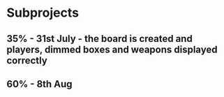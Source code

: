 # Subprojects

<!-- - Plan the game flow -->
<!-- - 10x10 -->
<!-- - Randomly distributed obstacles -->
<!-- - Combat mode when meeting -->
<!-- - Defensive mode (damage will behalf) -->
<!-- - Board -->
<!-- - Randomly distribute pipes. -->

<!-- - Classes -->
<!-- - Metadata -->
<!-- - Architecture -->
<!-- - MVC Design Pattern in JS -->

## 35% - 31st July - the board is created and players, dimmed boxes and weapons displayed correctly

<!-- - decrease the number of weapons (one of a kind is enough) - Done -->
<!-- - create objects -->
<!-- - movements -->
<!-- - player characters - Done -->
<!-- - available cells highlight (logic improvement) -->
<!-- - combat mode modal window -->
<!-- - Player name modal -->
<!-- - renderBoard function -->

## 60% - 8th Aug

<!-- - Weapon replacement (to be fixed) -->
<!-- - Initially both the players shouldn't be at adjacent places. -->
<!-- - Add attack and defend icon -->
<!-- - remove left padding from defend when no attack -->
